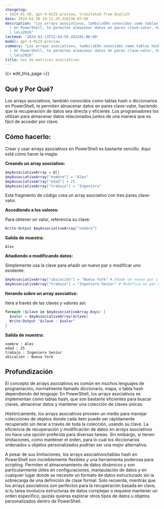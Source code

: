 ```yaml
---
changelog:
- 2024-01-30, gpt-4-0125-preview, translated from English
date: 2024-01-30 19:12:29.326230-07:00
description: "Los arrays asociativos, tambi\xE9n conocidos como tablas hash o diccionarios\
  \ en PowerShell, te permiten almacenar datos en pares clave-valor, haciendo que\
  \ la\u2026"
lastmod: '2024-03-13T22:44:59.283201-06:00'
model: gpt-4-0125-preview
summary: "Los arrays asociativos, tambi\xE9n conocidos como tablas hash o diccionarios\
  \ en PowerShell, te permiten almacenar datos en pares clave-valor, haciendo que\
  \ la\u2026"
title: Uso de matrices asociativas
---
```


{{< edit_this_page >}}

## Qué y Por Qué?

Los arrays asociativos, también conocidos como tablas hash o diccionarios en PowerShell, te permiten almacenar datos en pares clave-valor, haciendo que la recuperación de datos sea directa y eficiente. Los programadores los utilizan para almacenar datos relacionados juntos de una manera que es fácil de acceder por clave.

## Cómo hacerlo:

Crear y usar arrays asociativos en PowerShell es bastante sencillo. Aquí está cómo hacer la magia:

**Creando un array asociativo:**

```PowerShell
$myAssociativeArray = @{}
$myAssociativeArray["nombre"] = "Alex"
$myAssociativeArray["edad"] = 25
$myAssociativeArray["trabajo"] = "Ingeniero"
```

Este fragmento de código crea un array asociativo con tres pares clave-valor.

**Accediendo a los valores:**

Para obtener un valor, referencia su clave:

```PowerShell
Write-Output $myAssociativeArray["nombre"]
```

**Salida de muestra:**

```
Alex
```

**Añadiendo o modificando datos:**

Simplemente usa la clave para añadir un nuevo par o modificar uno existente:

```PowerShell
$myAssociativeArray["ubicación"] = "Nueva York" # Añade un nuevo par clave-valor
$myAssociativeArray["trabajo"] = "Ingeniero Senior" # Modifica un par existente
```

**Iterando sobre un array asociativo:**

Itera a través de las claves y valores así:

```PowerShell
foreach ($clave in $myAssociativeArray.Keys) {
  $valor = $myAssociativeArray[$clave]
  Write-Output "$clave : $valor"
}
```

**Salida de muestra:**

```
nombre : Alex
edad : 25
trabajo : Ingeniero Senior
ubicación : Nueva York
```

## Profundización

El concepto de arrays asociativos es común en muchos lenguajes de programación, normalmente llamado diccionario, mapa, o tabla hash dependiendo del lenguaje. En PowerShell, los arrays asociativos se implementan como tablas hash, que son bastante eficientes para buscar claves, almacenar datos y mantener una colección de claves únicas.

Históricamente, los arrays asociativos proveen un medio para manejar colecciones de objetos donde cada ítem puede ser rápidamente recuperado sin iterar a través de toda la colección, usando su clave. La eficiencia de recuperación y modificación de datos en arrays asociativos los hace una opción preferida para diversas tareas. Sin embargo, sí tienen limitaciones, como mantener el orden, para lo cual los diccionarios ordenados u objetos personalizados podrían ser una mejor alternativa.

A pesar de sus limitaciones, los arrays asociativos/tablas hash en PowerShell son increíblemente flexibles y una herramienta poderosa para scripting. Permiten el almacenamiento de datos dinámicos y son particularmente útiles en configuraciones, manipulación de datos y en cualquier lugar donde se necesite un formato de datos estructurado sin la sobrecarga de una definición de clase formal. Solo recuerda, mientras que los arrays asociativos son perfectos para la recuperación basada en clave, si tu tarea involucra estructuras de datos complejas o requiere mantener un orden específico, quizás quieras explorar otros tipos de datos u objetos personalizados dentro de PowerShell.
